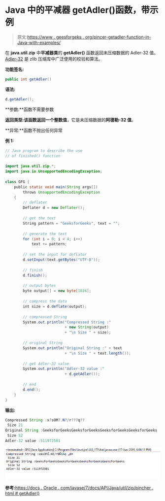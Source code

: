 # Java 中的平减器 getAdler()函数，带示例

> 原文:[https://www . geesforgeks . org/pincer-getadler-function-in-Java-with-examples/](https://www.geeksforgeeks.org/deflater-getadler-function-in-java-with-examples/)

在 **java.util.zip** 中**平减器类**的 **getAdler()** 函数返回未压缩数据的 Adler-32 值。 [Adler-32](https://en.wikipedia.org/wiki/Adler-32) 是 zlib 压缩库中广泛使用的校验和算法。

**功能签名:**

```java
public int getAdler()

```

**语法:**

```java
d.getAdler();

```

**参数:**函数不需要参数

**返回类型:**该函数返回一个**整数值**，它是未压缩数据的**阿德勒-32 值**。

**异常:**函数不抛出任何异常

**例 1:**

```java
// Java program to describe the use
// of finished() function

import java.util.zip.*;
import java.io.UnsupportedEncodingException;

class GFG {
    public static void main(String args[])
        throws UnsupportedEncodingException
    {
        // deflater
        Deflater d = new Deflater();

        // get the text
        String pattern = "GeeksforGeeks", text = "";

        // generate the text
        for (int i = 0; i < 4; i++)
            text += pattern;

        // set the input for deflator
        d.setInput(text.getBytes("UTF-8"));

        // finish
        d.finish();

        // output bytes
        byte output[] = new byte[1024];

        // compress the data
        int size = d.deflate(output);

        // compressed String
        System.out.println("Compressed String :"
                           + new String(output)
                           + "\n Size " + size);

        // original String
        System.out.println("Original String :" + text
                           + "\n Size " + text.length());

        // get Adler-32 value
        System.out.println("Adler-32 value :"
                           + d.getAdler());

        // end
        d.end();
    }
}
```

**输出:**

```java
Compressed String :x?sOM?.N?/r???q??
 Size 21
Original String :GeeksforGeeksGeeksforGeeksGeeksforGeeksGeeksforGeeks
 Size 52
Adler-32 value :511972501

```

![](img/f476c0b32f9cf5985bc1364ce8249b73.png)

**参考:**[https://docs . Oracle . com/javase/7/docs/API/Java/util/zip/pincher . html # getAdler()](https://docs.oracle.com/javase/7/docs/api/java/util/zip/Deflater.html#getAdler())
